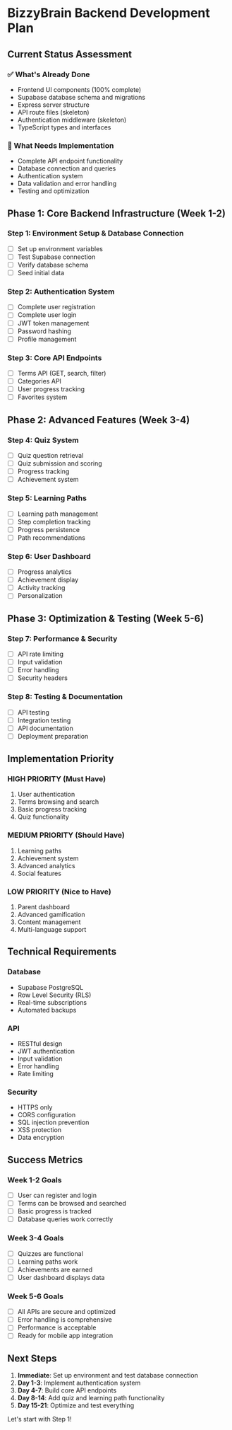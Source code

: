 # BizzyBrain Backend Development Plan

## Current Status Assessment

### ✅ What's Already Done
- Frontend UI components (100% complete)
- Supabase database schema and migrations
- Express server structure
- API route files (skeleton)
- Authentication middleware (skeleton)
- TypeScript types and interfaces

### 🚧 What Needs Implementation
- Complete API endpoint functionality
- Database connection and queries
- Authentication system
- Data validation and error handling
- Testing and optimization

## Phase 1: Core Backend Infrastructure (Week 1-2)

### Step 1: Environment Setup & Database Connection
- [ ] Set up environment variables
- [ ] Test Supabase connection
- [ ] Verify database schema
- [ ] Seed initial data

### Step 2: Authentication System
- [ ] Complete user registration
- [ ] Complete user login
- [ ] JWT token management
- [ ] Password hashing
- [ ] Profile management

### Step 3: Core API Endpoints
- [ ] Terms API (GET, search, filter)
- [ ] Categories API
- [ ] User progress tracking
- [ ] Favorites system

## Phase 2: Advanced Features (Week 3-4)

### Step 4: Quiz System
- [ ] Quiz question retrieval
- [ ] Quiz submission and scoring
- [ ] Progress tracking
- [ ] Achievement system

### Step 5: Learning Paths
- [ ] Learning path management
- [ ] Step completion tracking
- [ ] Progress persistence
- [ ] Path recommendations

### Step 6: User Dashboard
- [ ] Progress analytics
- [ ] Achievement display
- [ ] Activity tracking
- [ ] Personalization

## Phase 3: Optimization & Testing (Week 5-6)

### Step 7: Performance & Security
- [ ] API rate limiting
- [ ] Input validation
- [ ] Error handling
- [ ] Security headers

### Step 8: Testing & Documentation
- [ ] API testing
- [ ] Integration testing
- [ ] API documentation
- [ ] Deployment preparation

## Implementation Priority

### HIGH PRIORITY (Must Have)
1. User authentication
2. Terms browsing and search
3. Basic progress tracking
4. Quiz functionality

### MEDIUM PRIORITY (Should Have)
1. Learning paths
2. Achievement system
3. Advanced analytics
4. Social features

### LOW PRIORITY (Nice to Have)
1. Parent dashboard
2. Advanced gamification
3. Content management
4. Multi-language support

## Technical Requirements

### Database
- Supabase PostgreSQL
- Row Level Security (RLS)
- Real-time subscriptions
- Automated backups

### API
- RESTful design
- JWT authentication
- Input validation
- Error handling
- Rate limiting

### Security
- HTTPS only
- CORS configuration
- SQL injection prevention
- XSS protection
- Data encryption

## Success Metrics

### Week 1-2 Goals
- [ ] User can register and login
- [ ] Terms can be browsed and searched
- [ ] Basic progress is tracked
- [ ] Database queries work correctly

### Week 3-4 Goals
- [ ] Quizzes are functional
- [ ] Learning paths work
- [ ] Achievements are earned
- [ ] User dashboard displays data

### Week 5-6 Goals
- [ ] All APIs are secure and optimized
- [ ] Error handling is comprehensive
- [ ] Performance is acceptable
- [ ] Ready for mobile app integration

## Next Steps

1. **Immediate**: Set up environment and test database connection
2. **Day 1-3**: Implement authentication system
3. **Day 4-7**: Build core API endpoints
4. **Day 8-14**: Add quiz and learning path functionality
5. **Day 15-21**: Optimize and test everything

Let's start with Step 1!
